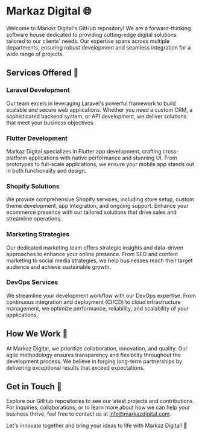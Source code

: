 # Markaz Digital 🌐

Welcome to Markaz Digital's GitHub repository! We are a forward-thinking software house dedicated to providing cutting-edge digital solutions tailored to our clients' needs. Our expertise spans across multiple departments, ensuring robust development and seamless integration for a wide range of projects.

## Services Offered 🚀

### Laravel Development
Our team excels in leveraging Laravel's powerful framework to build scalable and secure web applications. Whether you need a custom CRM, a sophisticated backend system, or API development, we deliver solutions that meet your business objectives.

### Flutter Development
Markaz Digital specializes in Flutter app development, crafting cross-platform applications with native performance and stunning UI. From prototypes to full-scale applications, we ensure your mobile app stands out in both functionality and design.

### Shopify Solutions
We provide comprehensive Shopify services, including store setup, custom theme development, app integration, and ongoing support. Enhance your ecommerce presence with our tailored solutions that drive sales and streamline operations.

### Marketing Strategies
Our dedicated marketing team offers strategic insights and data-driven approaches to enhance your online presence. From SEO and content marketing to social media strategies, we help businesses reach their target audience and achieve sustainable growth.

### DevOps Services
We streamline your development workflow with our DevOps expertise. From continuous integration and deployment (CI/CD) to cloud infrastructure management, we optimize performance, reliability, and scalability of your applications.

## How We Work 🤝

At Markaz Digital, we prioritize collaboration, innovation, and quality. Our agile methodology ensures transparency and flexibility throughout the development process. We believe in forging long-term partnerships by delivering exceptional results that exceed expectations.

## Get in Touch 📧

Explore our GitHub repositories to see our latest projects and contributions. For inquiries, collaborations, or to learn more about how we can help your business thrive, feel free to contact us at [info@markazdigital.com](mailto:info@markazdigital.com).

Let's innovate together and bring your ideas to life with Markaz Digital! 🚀
